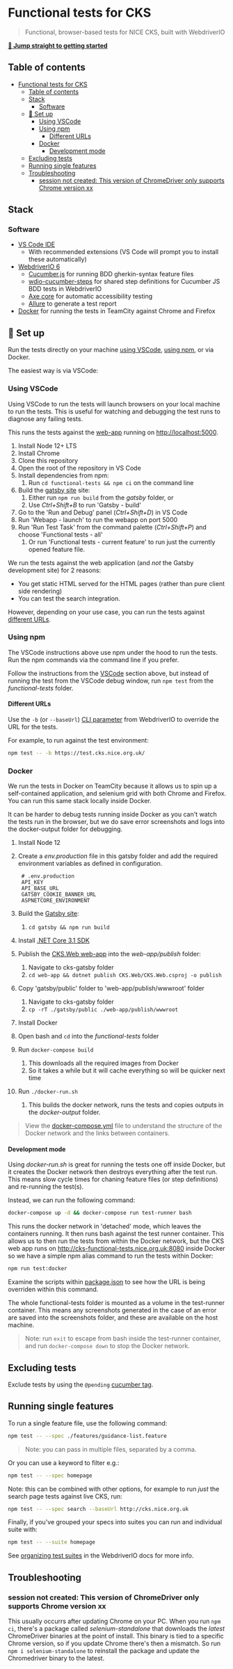 # Functional tests for CKS

> Functional, browser-based tests for NICE CKS, built with WebdriverIO

[**:rocket: Jump straight to getting started**](#rocket-set-up)

## Table of contents

- [Functional tests for CKS](#functional-tests-for-cks)
  - [Table of contents](#table-of-contents)
  - [Stack](#stack)
    - [Software](#software)
  - [:rocket: Set up](#rocket-set-up)
    - [Using VSCode](#using-vscode)
    - [Using npm](#using-npm)
      - [Different URLs](#different-urls)
    - [Docker](#docker)
      - [Development mode](#development-mode)
  - [Excluding tests](#excluding-tests)
  - [Running single features](#running-single-features)
  - [Troubleshooting](#troubleshooting)
    - [session not created: This version of ChromeDriver only supports Chrome version xx](#session-not-created-this-version-of-chromedriver-only-supports-chrome-version-xx)

## Stack

### Software

- [VS Code IDE](https://code.visualstudio.com/)
  - With recommended extensions (VS Code will prompt you to install these automatically)
- [WebdriverIO 6](<[http://.webdriver.io/](https://webdriver.io/)>)
  - [Cucumber.js](https://github.com/cucumber/cucumber-js) for running BDD gherkin-syntax feature files
  - [wdio-cucumber-steps](https://github.com/nice-digital/wdio-cucumber-steps) for shared step definitions for Cucumber JS BDD tests in WebdriverIO
  - [Axe core](https://github.com/dequelabs/axe-core) for automatic accessibility testing
  - [Allure](https://docs.qameta.io/allure/) to generate a test report
- [Docker](https://www.docker.com/) for running the tests in TeamCity against Chrome and Firefox

## :rocket: Set up

Run the tests directly on your machine [using VSCode](#using-vscode), [using npm](#using-npm), or via Docker.

The easiest way is via VSCode:

### Using VSCode

Using VSCode to run the tests will launch browsers on your local machine to run the tests. This is useful for watching and debugging the test runs to diagnose any failing tests.

This runs the tests against the [web-app](../web-app/) running on <http://localhost:5000>.

1. Install Node 12+ LTS
2. Install Chrome
3. Clone this repository
4. Open the root of the repository in VS Code
5. Install dependencies from npm:
   1. Run `cd functional-tests && npm ci` on the command line
6. Build the [gatsby site](../gatsby/) site:
   1. Either run `npm run build` from the _gatsby_ folder, or
   2. Use _Ctrl+Shift+B_ to run 'Gatsby - build'
7. Go to the 'Run and Debug' panel (_Ctrl+Shift+D_) in VS Code
8. Run 'Webapp - launch' to run the webapp on port 5000
9. Run 'Run Test Task' from the command palette (_Ctrl+Shift+P_) and choose 'Functional tests - all'
   1. Or run 'Functional tests - current feature' to run just the currently opened feature file.

We run the tests against the web application (and _not_ the Gatsby development site) for 2 reasons:

- You get static HTML served for the HTML pages (rather than pure client side rendering)
- You can test the search integration.

However, depending on your use case, you can run the tests against [different URLs](#different-urls).

### Using npm

The VSCode instructions above use npm under the hood to run the tests. Run the npm commands via the command line if you prefer.

Follow the instructions from the [VSCode](#using-vscode) section above, but instead of running the test from the VSCode debug window, run `npm test` from the _functional-tests_ folder.

#### Different URLs

Use the `-b` (or `--baseUrl`) [CLI parameter](https://webdriver.io/docs/clioptions.html) from WebdriverIO to override the URL for the tests.

For example, to run against the test environment:

```sh
npm test -- -b https://test.cks.nice.org.uk/
```

### Docker

We run the tests in Docker on TeamCity because it allows us to spin up a self-contained application, and selenium grid with both Chrome and Firefox. You can run this same stack locally inside Docker.

It can be harder to debug tests running inside Docker as you can't watch the tests run in the browser, but we do save error screenshots and logs into the docker-output folder for debugging.

1. Install Node 12
2. Create a _env.production_ file in this gatsby folder and add the required environment variables as defined in configuration.

   ```
    # .env.production
    API_KEY
    API_BASE_URL
    GATSBY_COOKIE_BANNER_URL
    ASPNETCORE_ENVIRONMENT
   ```

3. Build the [Gatsby site](../gatsby/):
   1. `cd gatsby && npm run build`
4. Install [.NET Core 3.1 SDK](https://dotnet.microsoft.com/download)
5. Publish the [CKS.Web web-app](../web-app/) into the _web-app/publish_ folder:
   1. Navigate to cks-gatsby folder
   2. `cd web-app && dotnet publish CKS.Web/CKS.Web.csproj -o publish`
6. Copy 'gatsby/public' folder to 'web-app/publish/wwwroot' folder
   1. Navigate to cks-gatsby folder
   2. `cp -rT ./gatsby/public ./web-app/publish/wwwroot`
7. Install Docker
8. Open bash and `cd` into the _functional-tests_ folder
9. Run `docker-compose build`
   1. This downloads all the required images from Docker
   2. So it takes a while but it will cache everything so will be quicker next time
10. Run `./docker-run.sh`
    1. This builds the docker network, runs the tests and copies outputs in the _docker-output_ folder.

> View the [docker-compose.yml](docker-compose.yml) file to understand the structure of the Docker network and the links between containers.

#### Development mode

Using _docker-run.sh_ is great for running the tests one off inside Docker, but it creates the Docker network then destroys everything after the test run. This means slow cycle times for chaning feature files (or step definitions) and re-running the test(s).

Instead, we can run the following command:

```sh
docker-compose up -d && docker-compose run test-runner bash
```

This runs the docker network in 'detached' mode, which leaves the containers running. It then runs bash against the test runner container. This allows us to then run the tests from within the Docker network, but the CKS web app runs on <http://cks-functional-tests.nice.org.uk:8080> inside Docker so we have a simple npm alias command to run the tests within Docker:

```sh
npm run test:docker
```

Examine the scripts within [package.json](package.json) to see how the URL is being overriden within this command.

The whole functional-tests folder is mounted as a volume in the test-runner container. This means any screenshots generated in the case of an error are saved into the screenshots folder, and these are available on the host machine.

> Note: run `exit` to escape from bash inside the test-runner container, and run `docker-compose down` to stop the Docker network.

## Excluding tests

Exclude tests by using the `@pending` [cucumber tag](https://github.com/cucumber/cucumber/wiki/Tags).

## Running single features

To run a single feature file, use the following command:

```sh
npm test -- --spec ./features/guidance-list.feature
```

> Note: you can pass in multiple files, separated by a comma.

Or you can use a keyword to filter e.g.:

```sh
npm test -- --spec homepage
```

Note: this can be combined with other options, for example to run _just_ the search page tests against live CKS, run:

```sh
npm test -- --spec search --baseUrl http://cks.nice.org.uk
```

Finally, if you've grouped your specs into suites you can run and individual suite with:

```sh
npm test -- --suite homepage
```

See [organizing test suites](http://v4.webdriver.io/guide/testrunner/organizesuite.html) in the WebdriverIO docs for more info.

## Troubleshooting

### session not created: This version of ChromeDriver only supports Chrome version xx

This usually occurrs after updating Chrome on your PC. When you run `npm ci`, there's a package called _selenium-standalone_ that downloads the _latest_ ChromeDriver binaries at the point of install. This binary is tied to a specific Chrome version, so if you update Chrome there's then a mismatch. So run `npm i selenium-standalone` to reinstall the package and update the Chromedriver binary to the latest.
